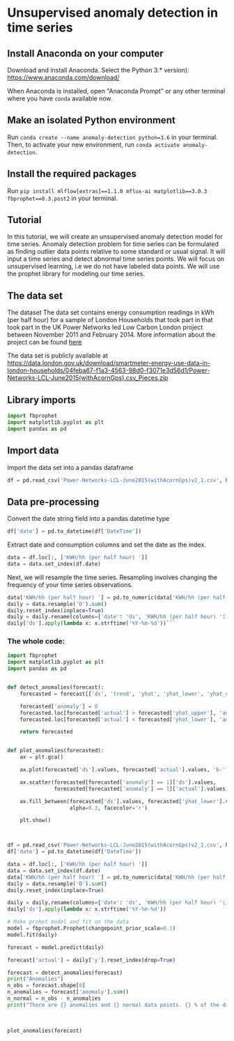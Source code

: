 # Unsupervised anomaly detection in time series


## Install Anaconda on your computer

Download and install Anaconda. Select the Python 3.* version):
https://www.anaconda.com/download/

When Anaconda is installed, open "Anaconda Prompt" or any other terminal where you have ```conda``` available now.

## Make an isolated Python environment
Run ```conda create --name anomaly-detection python=3.6``` in your terminal.
Then, to activate your new environment, run ```conda activate anomaly-detection```.


##  Install the required packages

Run ```pip install mlflow[extras]==1.1.0 mflux-ai matplotlib==3.0.3  fbprophet==0.3.post2```  in your terminal.

## Tutorial

In this tutorial, we will create an unsupervised anomaly detection model for time series. Anomaly detection problem for time series can be formulated as finding outlier data points relative to some standard or usual signal.
It will input a time series and detect abnormal time series points. We will focus on unsupervised learning, i.e we do not have labeled data points. We will use
the prophet library for modeling our time series.

## The data set

The dataset
The data set contains  energy consumption readings in kWh (per half hour) for a sample of London Households that took part in that took part in the
UK Power Networks led Low Carbon London project between November 2011 and February 2014. More information about the project can be found
 [here](https://data.london.gov.uk/dataset/smartmeter-energy-use-data-in-london-households?resource=3527bf39-d93e-4071-8451-df2ade1ea4f2)

The data set is publicly available at https://data.london.gov.uk/download/smartmeter-energy-use-data-in-london-households/04feba67-f1a3-4563-98d0-f3071e3d56d1/Power-Networks-LCL-June2015(withAcornGps).csv_Pieces.zip

## Library imports
```python
import fbprophet
import matplotlib.pyplot as plt
import pandas as pd
```

## Import data
Import the data set into a pandas dataframe
```python
df = pd.read_csv('Power-Networks-LCL-June2015(withAcornGps)v2_1.csv', header=0)

```

## Data pre-processing

Convert the date string field into a pandas datetime type
```python
df['date'] = pd.to_datetime(df['DateTime'])
```

Extract date and consumption columns and set the date as the index.


```python
data = df.loc[:, ['KWH/hh (per half hour) ']]
data = data.set_index(df.date)
```

Next, we will resample the time series. Resampling involves changing the frequency of your time series observations.


```python
data['KWH/hh (per half hour) '] = pd.to_numeric(data['KWH/hh (per half hour) '], downcast='float', errors='coerce')
daily = data.resample('D').sum()
daily.reset_index(inplace=True)
daily = daily.rename(columns={'date': 'ds', 'KWH/hh (per half hour) ': 'y'})
daily['ds'].apply(lambda x: x.strftime('%Y-%m-%d'))```

```



### The whole code:
```python
import fbprophet
import matplotlib.pyplot as plt
import pandas as pd


def detect_anomalies(forecast):
    forecasted = forecast[['ds', 'trend', 'yhat', 'yhat_lower', 'yhat_upper', 'actual']].copy()

    forecasted['anomaly'] = 0
    forecasted.loc[forecasted['actual'] > forecasted['yhat_upper'], 'anomaly'] = 1
    forecasted.loc[forecasted['actual'] < forecasted['yhat_lower'], 'anomaly'] = 1

    return forecasted


def plot_anomalies(forecasted):
    ax = plt.gca()

    ax.plot(forecasted['ds'].values, forecasted['actual'].values, 'b-')

    ax.scatter(forecasted[forecasted['anomaly'] == 1]['ds'].values,
               forecasted[forecasted['anomaly'] == 1]['actual'].values, color='red')

    ax.fill_between(forecasted['ds'].values, forecasted['yhat_lower'].values, forecasted['yhat_upper'].values,
                    alpha=0.3, facecolor='r')

    plt.show()



df = pd.read_csv('Power-Networks-LCL-June2015(withAcornGps)v2_1.csv', header=0)
df['date'] = pd.to_datetime(df['DateTime'])

data = df.loc[:, ['KWH/hh (per half hour) ']]
data = data.set_index(df.date)
data['KWH/hh (per half hour) '] = pd.to_numeric(data['KWH/hh (per half hour) '], downcast='float', errors='coerce')
daily = data.resample('D').sum()
daily.reset_index(inplace=True)

daily = daily.rename(columns={'date': 'ds', 'KWH/hh (per half hour) ': 'y'})
daily['ds'].apply(lambda x: x.strftime('%Y-%m-%d'))

# Make prohet model and fit on the data
model = fbprophet.Prophet(changepoint_prior_scale=0.1)
model.fit(daily)

forecast = model.predict(daily)

forecast['actual'] = daily['y'].reset_index(drop=True)

forecast = detect_anomalies(forecast)
print("Anomalies")
n_obs = forecast.shape[0]
n_anomalies = forecast['anomaly'].sum()
n_normal = n_obs - n_anomalies
print("There are {} anomalies and {} normal data points. {} % of the data points are anomalies.".format(n_anomalies,
                                                                                                        n_normal,
                                                                                                        int((n_anomalies / n_normal) * 100)))

plot_anomalies(forecast)

```
